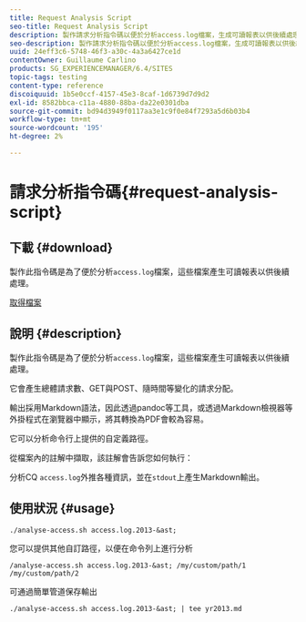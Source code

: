 ```yaml
---
title: Request Analysis Script
seo-title: Request Analysis Script
description: 製作請求分析指令碼以便於分析access.log檔案，生成可讀報表以供後續處理
seo-description: 製作請求分析指令碼以便於分析access.log檔案，生成可讀報表以供後續處理
uuid: 24eff3c6-5748-46f3-a30c-4a3a6427ce1d
contentOwner: Guillaume Carlino
products: SG_EXPERIENCEMANAGER/6.4/SITES
topic-tags: testing
content-type: reference
discoiquuid: 1b5e0ccf-4157-45e3-8caf-1d6739d7d9d2
exl-id: 8582bbca-c11a-4880-88ba-da22e0301dba
source-git-commit: bd94d3949f0117aa3e1c9f0e84f7293a5d6b03b4
workflow-type: tm+mt
source-wordcount: '195'
ht-degree: 2%

---
```


# 請求分析指令碼{#request-analysis-script}

## 下載 {#download}

製作此指令碼是為了便於分析`access.log`檔案，這些檔案產生可讀報表以供後續處理。

[取得檔案](assets/analyse-access.sh)

## 說明 {#description}

製作此指令碼是為了便於分析`access.log`檔案，這些檔案產生可讀報表以供後續處理。

它會產生總體請求數、GET與POST、隨時間等變化的請求分配。

輸出採用Markdown語法，因此透過pandoc等工具，或透過Markdown檢視器等外掛程式在瀏覽器中顯示，將其轉換為PDF會較為容易。

它可以分析命令行上提供的自定義路徑。

從檔案內的註解中擷取，該註解會告訴您如何執行：

分析CQ `access.log`外推各種資訊，並在`stdout`上產生Markdown輸出。

## 使用狀況 {#usage}

`./analyse-access.sh access.log.2013-&ast;`

您可以提供其他自訂路徑，以便在命令列上進行分析

`/analyse-access.sh access.log.2013-&ast; /my/custom/path/1 /my/custom/path/2`

可通過簡單管道保存輸出

`./analyse-access.sh access.log.2013-&ast; | tee yr2013.md`
